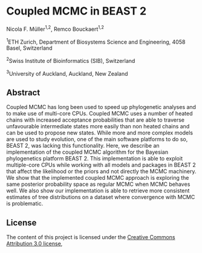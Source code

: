 # Coupled MCMC in BEAST 2

Nicola F. Müller<sup>1,2</sup>, Remco Bouckaert<sup>1,2</sup>

<sup>1</sup>ETH Zurich, Department of Biosystems Science and Engineering, 4058 Basel, Switzerland

<sup>2</sup>Swiss Institute of Bioinformatics (SIB), Switzerland

<sup>3</sup>University of Auckland, Auckland, New Zealand



## Abstract
Coupled MCMC has long been used to speed up phylogenetic analyses and to make use of multi-core CPUs. Coupled MCMC uses a number of heated chains with increased acceptance probabilities that are able to traverse unfavourable intermediate states more easily than non heated chains and can be used to propose new states. While more and more complex models are used to study evolution, one of the main software platforms to do so, BEAST 2, was lacking this functionality. Here, we describe an implementation of the coupled MCMC algorithm for the Bayesian phylogenetics platform BEAST 2. This implementation is able to exploit multiple-core CPUs while working with all models and packages in BEAST 2 that affect the likelihood or the priors and not directly the MCMC machinery. We show that the implemented coupled MCMC approach is exploring the same posterior probability space as regular MCMC when MCMC behaves well. We also show our implementation is able to retrieve more consistent estimates of tree distributions on a dataset where convergence with MCMC is problematic.

## License
The content of this project is licensed under the [Creative Commons Attribution 3.0 license](http://creativecommons.org/licenses/by/3.0/us/deed.en_US),
